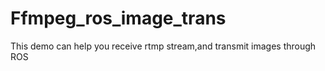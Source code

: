# Ffmpeg_ros_image_trans
This demo can help you receive rtmp stream,and  transmit images through ROS
